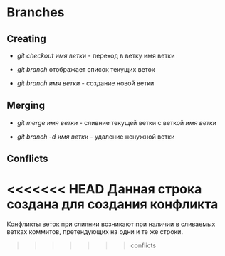 # Branches

## Creating

* *git checkout имя ветки* - переход в ветку имя ветки

* *git branch* отображает список текущих веток

* *git branch имя ветки* - создание новой ветки

## Merging

* *git merge имя ветки* - сливние текущей ветки с веткой *имя ветки*

* *git branch -d имя ветки* - удаление ненужной ветки

## Conflicts

<<<<<<< HEAD
Данная строка создана для создания конфликта
=======
Конфликты веток при слиянии возникают при наличии в сливаемых ветках коммитов, претендующих на одни и те же строки.
>>>>>>> conflicts
